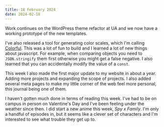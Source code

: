 ```yaml
---
title: 18 February 2024
date: 2024-02-18
---
```


Work continues on the WordPress theme refactor at UA and we now have a working prototype of the new templates.

I've also released a tool for generating color scales, which I'm calling [Colorful](https://color.mattmcadams.com). This was a lot of fun to build and I learned a lot of new things about javascript. For example, when comparing objects you need to `JSON.stringify` them first otherwise you might get a false negative. I also learned that you can accidentally modify the value of a `const`.

This week I also made the first major update to my website in about a year. Adding more projects and expanding the scope of projects. I also added several meta pages to make my little corner of the web feel more personal, this journal being one of them.

I haven't gotten much done in terms of reading this week. I've had to be on campus in person on Valentine's Day and I've been feeling under the weather since then. I did start a new anime this week, *Spy x Family*. I'm only a handful of episodes in, but it seems like a clever set of characters and I'm interested to see what trouble they get up to.
